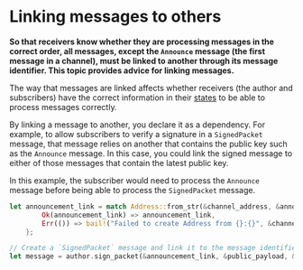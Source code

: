 # Linking messages to others

**So that receivers know whether they are processing messages in the correct order, all messages, except the `Announce` message (the first message in a channel), must be linked to another through its message identifier. This topic provides advice for linking messages.**

The way that messages are linked affects whether receivers (the author and subscribers) have the correct information in their [states](../how-it-works.md#states) to be able to process messages correctly.

By linking a message to another, you declare it as a dependency. For example, to allow subscribers to verify a signature in a `SignedPacket` message, that message relies on another that contains the public key such as the `Announce` message. In this case, you could link the signed message to either of those messages that contain the latest public key.

In this example, the subscriber would need to process the `Announce` message before being able to process the `SignedPacket` message.

```rust
let announcement_link = match Address::from_str(&channel_address, &announce_message_identifier){
        Ok(announcement_link) => announcement_link,
        Err(()) => bail!("Failed to create Address from {}:{}", &channel_address, &announce_message_identifier),
    };

// Create a `SignedPacket` message and link it to the message identifier of the `Announce` message
let message = author.sign_packet(&announcement_link, &public_payload, &empty_masked_payload)?;
```

